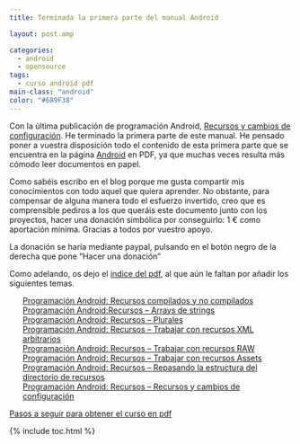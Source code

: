 ```yaml
---
title: Terminada la primera parte del manual Android

layout: post.amp

categories:
  - android
  - opensource
tags:
  - curso android pdf
main-class: "android"
color: "#689F38"
---
```

[<amp-img id="logo" name="droid" class="icono" width="128px" height="128px" />][1]

Con la última publicación de programación Android, [Recursos y cambios de configuración][2]. He terminado la primera parte de este manual. He pensado poner a vuestra disposición todo el contenido de esta primera parte que se encuentra en la página [Android][3] en PDF, ya que muchas veces resulta más cómodo leer documentos en papel.

Como sabéis escribo en el blog porque me gusta compartir mis conocimientos con todo aquel que quiera aprender. No obstante, para compensar de alguna manera todo el esfuerzo invertido, creo que es comprensible pediros a los que queráis este documento junto con los proyectos, hacer una donación simbólica por conseguirlo: 1 € como aportación mínima. Gracias a todos por vuestro apoyo.

La donación se haría mediante paypal, pulsando en el botón negro de la derecha que pone &#8220;Hacer una donación&#8221;

Como adelando, os dejo el [índice del pdf][4], al que aún le faltan por añadir los siguientes temas.


<!--ad-->
<ul style="list-style-type: none;">
<li>
<a href="/programacion-android-recursos">Programación Android: Recursos compilados y no compilados</a>
</li>
<li>
<a href="/programacion-android-recursos-arrays-de">Programación Android:Recursos &#8211; Arrays de strings</a>
</li>
<li>
<a href="/programacion-android-recursos-plurales">Programación Android: Recursos &#8211; Plurales</a>
</li>
<li>
<a href="/programacion-android-recursos-trabajar.html">Programación Android: Recursos &#8211; Trabajar con recursos XML arbitrarios</a>
</li>
<li>
<a href="/programacion-android-recursos-trabajar">Programación Android: Recursos &#8211; Trabajar con recursos RAW</a>
</li>
<li>
<a href="/programacion-android-recursos-trabajar_04.html">Programación Android: Recursos &#8211; Trabajar con recursos Assets</a>
</li>
<li>
<a href="/programacion-android-recursos-repasando">Programación Android: Recursos &#8211; Repasando la estructura del directorio de recursos</a>
</li>
<li>
<a href="/programacion-android-recursos-recursos">Programación Android: Recursos &#8211; Recursos y cambios de configuración</a>
</li>
</ul>
<p class="alert">
<a href="/disponible-la-primera-parte-del-curso/">Pasos a seguir para obtener el curso en pdf</a>
</p>



 [1]: /terminada-la-primera-parte-del-manual
 [2]: /programacion-android-recursos-recursos
 [3]: /guia-de-desarrollo-android
 [4]: http://www.megaupload.com/?d=RDZ1J1MQ

{% include toc.html %}
